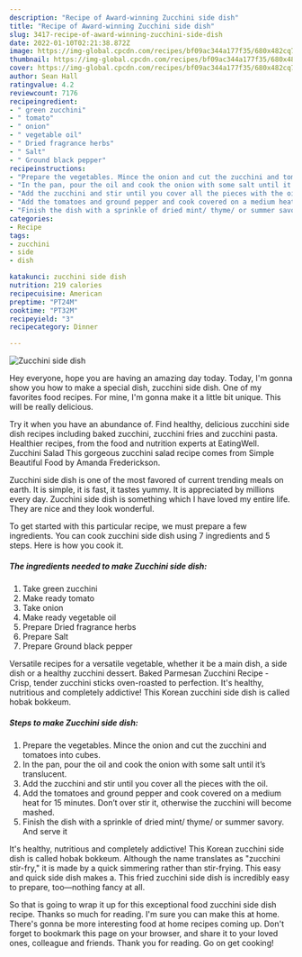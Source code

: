 ```yaml
---
description: "Recipe of Award-winning Zucchini side dish"
title: "Recipe of Award-winning Zucchini side dish"
slug: 3417-recipe-of-award-winning-zucchini-side-dish
date: 2022-01-10T02:21:38.872Z
image: https://img-global.cpcdn.com/recipes/bf09ac344a177f35/680x482cq70/zucchini-side-dish-recipe-main-photo.jpg
thumbnail: https://img-global.cpcdn.com/recipes/bf09ac344a177f35/680x482cq70/zucchini-side-dish-recipe-main-photo.jpg
cover: https://img-global.cpcdn.com/recipes/bf09ac344a177f35/680x482cq70/zucchini-side-dish-recipe-main-photo.jpg
author: Sean Hall
ratingvalue: 4.2
reviewcount: 7176
recipeingredient:
- " green zucchini"
- " tomato"
- " onion"
- " vegetable oil"
- " Dried fragrance herbs"
- " Salt"
- " Ground black pepper"
recipeinstructions:
- "Prepare the vegetables. Mince the onion and cut the zucchini and tomatoes into cubes."
- "In the pan, pour the oil and cook the onion with some salt until it’s translucent."
- "Add the zucchini and stir until you cover all the pieces with the oil."
- "Add the tomatoes and ground pepper and cook covered on a medium heat for 15 minutes. Don’t over stir it, otherwise the zucchini will become mashed."
- "Finish the dish with a sprinkle of dried mint/ thyme/ or summer savory. And serve it"
categories:
- Recipe
tags:
- zucchini
- side
- dish

katakunci: zucchini side dish 
nutrition: 219 calories
recipecuisine: American
preptime: "PT24M"
cooktime: "PT32M"
recipeyield: "3"
recipecategory: Dinner

---
```



![Zucchini side dish](https://img-global.cpcdn.com/recipes/bf09ac344a177f35/680x482cq70/zucchini-side-dish-recipe-main-photo.jpg)

Hey everyone, hope you are having an amazing day today. Today, I'm gonna show you how to make a special dish, zucchini side dish. One of my favorites food recipes. For mine, I'm gonna make it a little bit unique. This will be really delicious.

Try it when you have an abundance of. Find healthy, delicious zucchini side dish recipes including baked zucchini, zucchini fries and zucchini pasta. Healthier recipes, from the food and nutrition experts at EatingWell. Zucchini Salad This gorgeous zucchini salad recipe comes from Simple Beautiful Food by Amanda Frederickson.

Zucchini side dish is one of the most favored of current trending meals on earth. It is simple, it is fast, it tastes yummy. It is appreciated by millions every day. Zucchini side dish is something which I have loved my entire life. They are nice and they look wonderful.


To get started with this particular recipe, we must prepare a few ingredients. You can cook zucchini side dish using 7 ingredients and 5 steps. Here is how you cook it.

<!--inarticleads1-->

##### The ingredients needed to make Zucchini side dish:

1. Take  green zucchini
1. Make ready  tomato
1. Take  onion
1. Make ready  vegetable oil
1. Prepare  Dried fragrance herbs
1. Prepare  Salt
1. Prepare  Ground black pepper


Versatile recipes for a versatile vegetable, whether it be a main dish, a side dish or a healthy zucchini dessert. Baked Parmesan Zucchini Recipe - Crisp, tender zucchini sticks oven-roasted to perfection. It&#39;s healthy, nutritious and completely addictive! This Korean zucchini side dish is called hobak bokkeum. 

<!--inarticleads2-->

##### Steps to make Zucchini side dish:

1. Prepare the vegetables. Mince the onion and cut the zucchini and tomatoes into cubes.
1. In the pan, pour the oil and cook the onion with some salt until it’s translucent.
1. Add the zucchini and stir until you cover all the pieces with the oil.
1. Add the tomatoes and ground pepper and cook covered on a medium heat for 15 minutes. Don’t over stir it, otherwise the zucchini will become mashed.
1. Finish the dish with a sprinkle of dried mint/ thyme/ or summer savory. And serve it


It&#39;s healthy, nutritious and completely addictive! This Korean zucchini side dish is called hobak bokkeum. Although the name translates as &#34;zucchini stir-fry,&#34; it is made by a quick simmering rather than stir-frying. This easy and quick side dish makes a. This fried zucchini side dish is incredibly easy to prepare, too—nothing fancy at all. 

So that is going to wrap it up for this exceptional food zucchini side dish recipe. Thanks so much for reading. I'm sure you can make this at home. There's gonna be more interesting food at home recipes coming up. Don't forget to bookmark this page on your browser, and share it to your loved ones, colleague and friends. Thank you for reading. Go on get cooking!
